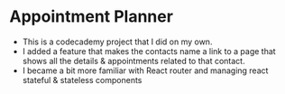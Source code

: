 # Appointment Planner

-   This is a codecademy project that I did on my own.
-   I added a feature that makes the contacts name a link to a page that shows all the details & appointments related to that contact.
-   I became a bit more familiar with React router and managing react stateful & stateless components
